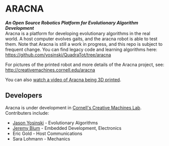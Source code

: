 ARACNA
======
**_An Open Source Robotics Platform for Evolutionary Algorithm Development_**  
Aracna is a platform for developing evolutionary algorithms in the real world.  A host computer evolves gaits, and the aracna robot is able to test them.  Note that Aracna is still a work in progress, and this repo is subject to frequent change.  You can find legacy code and learning algorithms here: https://github.com/yosinski/QuadraTot/tree/aracna

For pictures of the printed robot and more details of the Aracna project, see: http://creativemachines.cornell.edu/aracna

You can also [watch a video of Aracna being 3D printed](http://www.youtube.com/watch?v=11jYG45HGuo).


Developers
----------
Aracna is under development in [Cornell's Creative Machines Lab](http://creativemachines.cornell.edu/). Contributers include:

* [Jason Yosinski](http://yosinski.com/) - Evolutionary Algorithms
* [Jeremy Blum](http://www.jeremyblum.com/) -    Embedded Development, Electronics
* Eric Gold -      Host Communications
* Sara Lohmann -  Mechanics

